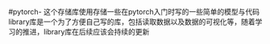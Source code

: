 #pytorch-
这个存储库使用存储一些在pytorch入门时写的一些简单的模型与代码
library库是一个为了方便自己写的库，包括读取数据以及数据的可视化等，随着学习的推进，library库在后续应该会持续的更新
